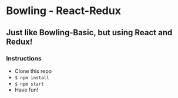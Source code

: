 # Bowling - React-Redux

## Just like Bowling-Basic, but using React and Redux!

### Instructions
 * Clone this repo
 * `$ npm install`
 * `$ npm start`
 * Have fun!

 
 